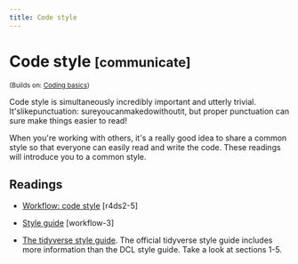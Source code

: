 ```yaml
---
title: Code style
---
```


<!-- Generated automatically from code-style.yml. Do not edit by hand -->

# Code style <small class='communicate'>[communicate]</small>
<small>(Builds on: [Coding basics](coding-basics.md))</small>

Code style is simultaneously incredibly important and utterly trivial.
It'slikepunctuation: sureyoucanmakedowithoutit, but proper punctuation
can sure make things easier to read!

When you're working with others, it's a really good idea to share a common
style so that everyone can easily read and write the code. These readings will
introduce you to a common style.

## Readings

  * [Workflow: code style](https://r4ds.hadley.nz/workflow-style.html) [r4ds2-5]

  * [Style guide](https://dcl-workflow.stanford.edu/style-guide.html) [workflow-3]

  * [The tidyverse style guide](http://style.tidyverse.org).
    The official tidyverse style guide includes more information than the DCL
    style guide. Take a look at sections 1-5.


